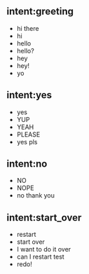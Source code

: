 ## intent:greeting
- hi there
- hi
- hello
- hello?
- hey
- hey!
- yo

## intent:yes
- yes
- YUP
- YEAH
- PLEASE
- yes pls

## intent:no
- NO
- NOPE
- no thank you

## intent:start_over
- restart
- start over
- I want to do it over
- can I restart test
- redo!
